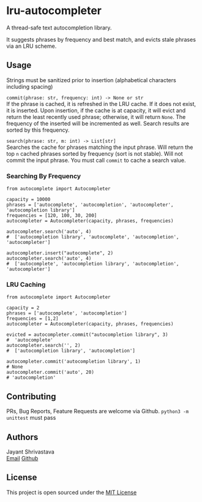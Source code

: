 # lru-autocompleter

A thread-safe text autocompletion library. 

It suggests phrases by frequency and best match, and evicts stale phrases via an LRU scheme.

## Usage

Strings must be sanitized prior to insertion (alphabetical characters including spacing)

`commit(phrase: str, frequency: int) -> None or str`  
If the phrase is cached, it is refreshed in the LRU cache. If it does not exist, it is inserted. Upon insertion, if the cache is at capacity, it will evict and return the least recently used phrase; otherwise, it will return `None`. 
The frequency of the inserted will be incremented as well. Search results are sorted by this frequency.

`search(phrase: str, m: int) -> List[str]`  
Searches the cache for phrases matching the input phrase. Will return the top `n` cached phrases sorted by frequency (sort is not stable). Will not commit the input phrase. You must call `commit` to cache a search value.

### Searching By Frequency
```python3
from autocomplete import Autocompleter

capacity = 10000
phrases = ['autocomplete', 'autocompletion', 'autocompleter', 'autocompletion library']
frequencies = [120, 100, 30, 200]
autocompleter = Autocompleter(capacity, phrases, frequencies)

autocompleter.search('auto', 4)
#  ['autocompletion library', 'autocomplete', 'autocompletion', 'autocompleter']

autocompleter.insert("autocomplete", 2)
autocompleter.search('auto', 4)
#  ['autocomplete', 'autocompletion library', 'autocompletion', 'autocompleter']
```

### LRU Caching
```python3
from autocomplete import Autocompleter

capacity = 2
phrases = ['autocomplete', 'autocompletion']
frequencies = [1,2]
autocompleter = Autocompleter(capacity, phrases, frequencies)

evicted = autocompleter.commit("autocompletion library", 3)
#  'autocomplete'
autocompleter.search('', 2)
#  ['autocompletion library', 'autocompletion']

autocompleter.commit('autocompletion library', 1)
# None
autocompleter.commit('auto', 20)
# 'autocompletion'

```


## Contributing

PRs, Bug Reports, Feature Requests are welcome via Github. 
`python3 -m unittest` must pass

## Authors

Jayant Shrivastava  
[Email](jshrivastava03@gmail.com) [Github](https://www.github.com/jayshrivastava)

## License

This project is open sourced under the [MIT License](LICENSE.md)